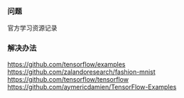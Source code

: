 ### 问题
官方学习资源记录

### 解决办法
https://github.com/tensorflow/examples
https://github.com/zalandoresearch/fashion-mnist
https://github.com/tensorflow/tensorflow
https://github.com/aymericdamien/TensorFlow-Examples
